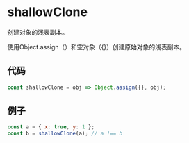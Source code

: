# shallowClone

创建对象的浅表副本。

使用Object.assign（）和空对象（{}）创建原始对象的浅表副本。

## 代码

```js
const shallowClone = obj => Object.assign({}, obj);
```

## 例子

```js
const a = { x: true, y: 1 };
const b = shallowClone(a); // a !== b
```
